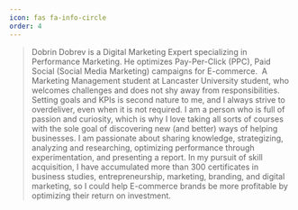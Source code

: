 ```yaml
---
icon: fas fa-info-circle
order: 4
---
```


> Dobrin Dobrev is a Digital Marketing Expert specializing in Performance Marketing. He optimizes Pay-Per-Click (PPC), Paid Social (Social Media Marketing) campaigns for E-commerce.
​
​A Marketing Management student at Lancaster University student, who welcomes challenges and does not shy away from responsibilities. Setting goals and KPIs is second nature to me, and I always strive to overdeliver, even when it is not required. I am a person who is full of passion and curiosity, which is why I love taking all sorts of courses with the sole goal of discovering new (and better) ways of helping businesses. I am passionate about sharing knowledge, strategizing, analyzing and researching, optimizing performance through experimentation, and presenting a report. In my pursuit of skill acquisition, I have accumulated more than 300 certificates in business studies, entrepreneurship, marketing, branding, and digital marketing, so I could help E-commerce brands be more profitable by optimizing their return on investment.